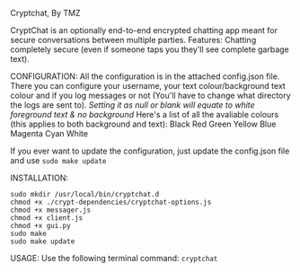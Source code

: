 Cryptchat, By TMZ

CryptChat is an optionally end-to-end encrypted chatting app meant for secure conversations between multiple parties.
Features:
Chatting completely secure (even if someone taps you they'll see complete garbage text).

CONFIGURATION:
All the configuration is in the attached config.json file.
There you can configure your username, your text colour/background text colour and if you log messages or not (You'll have to change what directory the logs are sent to).
*Setting it as null or blank will equate to white foreground text & no background*
Here's a list of all the avaliable colours (this applies to both background and text):
Black
Red
Green
Yellow
Blue
Magenta
Cyan
White

If you ever want to update the configuration, just update the config.json file and use `sudo make update`

INSTALLATION:
```
sudo mkdir /usr/local/bin/cryptchat.d
chmod +x ./crypt-dependencies/cryptchat-options.js
chmod +x messager.js
chmod +x client.js
chmod +x gui.py
sudo make
sudo make update
```

USAGE:
Use the following terminal command:
`cryptchat`
